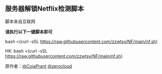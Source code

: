 **服务器解锁Netflix检测脚本**
----------------

脚本来自互联网

**请执行以下一键脚本即可**

   bash <(curl -sSL https://raw.githubusercontent.com/zzwtsy/NF/main/nf.sh)
   
   HK: bash <(curl -sSL https://raw.githubusercontent.com/zzwtsy/NF/main/nf.sh)

原作者：[@CoiaPrant][1] [@zerocloud][2]


  [1]: https://t.me/CoiaPrant
  [2]: https://t.me/zerocloud
